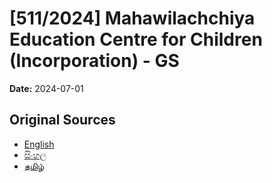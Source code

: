 # [511/2024] Mahawilachchiya Education Centre for Children (Incorporation) - GS

**Date:** 2024-07-01

## Original Sources

- [English](https://documents.gov.lk/view/bills/2024/7/511-2024_E.pdf)
- [සිංහල](https://documents.gov.lk/view/bills/2024/7/511-2024_S.pdf)
- [தமிழ்](https://documents.gov.lk/view/bills/2024/7/511-2024_T.pdf)
